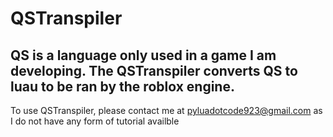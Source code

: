 # QSTranspiler
QS is a language only used in a game I am developing. The QSTranspiler converts QS to luau to be ran by the roblox engine.
---
To use QSTranspiler, please contact me at pyluadotcode923@gmail.com as I do not have any form of tutorial availble
